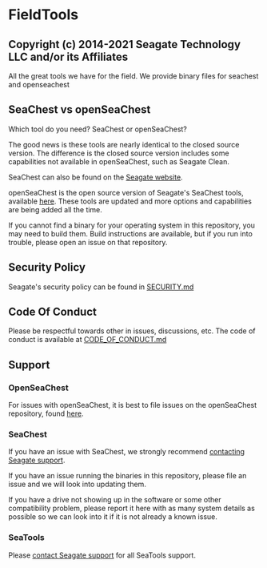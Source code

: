 # FieldTools

## Copyright (c) 2014-2021 Seagate Technology LLC and/or its Affiliates

All the great tools we have for the field.
We provide binary files for seachest and openseachest

## SeaChest vs openSeaChest

Which tool do you need? SeaChest or openSeaChest?

The good news is these tools are nearly identical to the closed source version.
The difference is the closed source version includes some capabilities not available in openSeaChest, such as Seagate Clean.

SeaChest can also be found on the [Seagate website](https://www.seagate.com/support/software/seachest/).

openSeaChest is the open source version of Seagate's SeaChest tools, available [here](https://github.com/Seagate/openSeaChest). These tools are updated and more options and capabilities are being added all the time.

If you cannot find a binary for your operating system in this repository, you may need to build them. Build instructions are available, but if you run into trouble, please open an issue on that repository.

## Security Policy

Seagate's security policy can be found in [SECURITY.md](SECURITY.md)

## Code Of Conduct

Please be respectful towards other in issues, discussions, etc.
The code of conduct is available at [CODE_OF_CONDUCT.md](CODE_OF_CONDUCT.md)

## Support

### OpenSeaChest

For issues with openSeaChest, it is best to file issues on the openSeaChest repository, found [here](https://github.com/Seagate/openSeaChest).

### SeaChest

If you have an issue with SeaChest, we strongly recommend [contacting Seagate support](https://www.seagate.com/contacts/).

If you have an issue running the binaries in this repository, please file an issue and we will look into updating them.

If you have a drive not showing up in the software or some other compatibility problem, please report it here with as many system details as possible so we can look into it if it is not already a known issue.

### SeaTools

Please [contact Seagate support](https://www.seagate.com/contacts/) for all SeaTools support.
